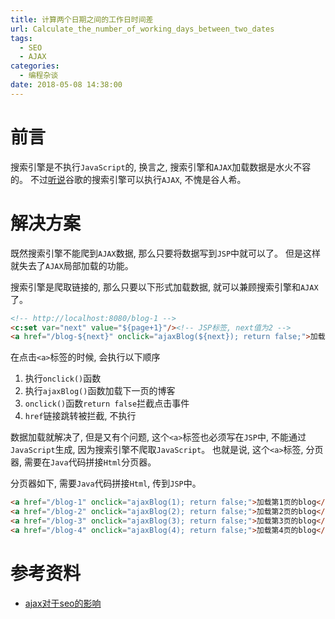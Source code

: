```yaml
---
title: 计算两个日期之间的工作日时间差
url: Calculate_the_number_of_working_days_between_two_dates
tags:
  - SEO
  - AJAX
categories:
  - 编程杂谈
date: 2018-05-08 14:38:00
---
```

# 前言
搜索引擎是不执行`JavaScript`的, 换言之, 搜索引擎和`AJAX`加载数据是水火不容的。
不过[听说](https://github.com/cssmagic/blog-old/issues/22)谷歌的搜索引擎可以执行`AJAX`, 不愧是谷人希。

<!-- more -->

# 解决方案
既然搜索引擎不能爬到`AJAX`数据, 那么只要将数据写到`JSP`中就可以了。
但是这样就失去了`AJAX`局部加载的功能。

搜索引擎是爬取链接的, 那么只要以下形式加载数据, 就可以兼顾搜索引擎和`AJAX`了。
```html
<!-- http://localhost:8080/blog-1 -->
<c:set var="next" value="${page+1}"/><!-- JSP标签, next值为2 -->
<a href="/blog-${next}" onclick="ajaxBlog(${next}); return false;">加载第${next}页的blog</a>
```

在点击`<a>`标签的时候, 会执行以下顺序
1. 执行`onclick()`函数
2. 执行`ajaxBlog()`函数加载下一页的博客
3. `onclick()`函数`return false`拦截点击事件
4. `href`链接跳转被拦截, 不执行

数据加载就解决了, 但是又有个问题, 这个`<a>`标签也必须写在`JSP`中, 不能通过`JavaScript`生成, 因为搜索引擎不爬取`JavaScript`。
也就是说, 这个`<a>`标签, 分页器, 需要在`Java`代码拼接`Html`分页器。

分页器如下, 需要`Java`代码拼接`Html`, 传到`JSP`中。
```html
<a href="/blog-1" onclick="ajaxBlog(1); return false;">加载第1页的blog</a>
<a href="/blog-2" onclick="ajaxBlog(2); return false;">加载第2页的blog</a>
<a href="/blog-3" onclick="ajaxBlog(3); return false;">加载第3页的blog</a>
<a href="/blog-4" onclick="ajaxBlog(4); return false;">加载第4页的blog</a>
```

# 参考资料
- [ajax对于seo的影响](http://zy116494718.iteye.com/blog/1685776)
